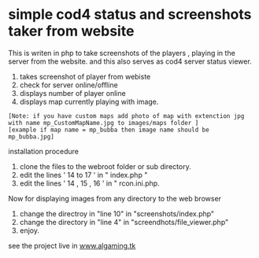 # simple cod4 status and screenshots taker from website
This is writen in php to take screenshots of the players , playing in the server from the website.
 and this also serves as cod4 server status viewer.
  1. takes screenshot of player from webiste
  2. check for server online/offline
  3. displays number of player online
  4. displays map currently playing with image. 
  ```
  [Note: if you have custom maps add photo of map with extenction jpg with name mp_CustomMapName.jpg to images/maps folder ]
  [example if map name = mp_bubba then image name should be mp_bubba.jpg]
  ```

installation procedure
1. clone the files to the webroot folder or sub directory.
2. edit the lines ' 14 to 17 ' in " index.php "
3. edit the lines ' 14 , 15 , 16 ' in " rcon.ini.php.

Now for displaying images from any directory to the web browser

1. change the directroy in "line 10" in "screenshots/index.php"
2. change the directory in "line 4" in "screendhots/file_viewer.php"
3. enjoy.


see the project live in www.algaming.tk
